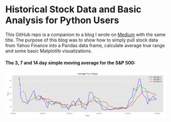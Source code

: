 # Historical Stock Data and Basic Analysis for Python Users
This GitHub repo is a companion to a blog I wrote on [Medium](https://medium.com/@cjriggio3/historical-stock-data-and-basic-analysis-for-python-users-f1beb4e9170b) with the same title. The purpose of this blog was to show how to simply pull stock data from Yahoo Finance into a Pandas data frame, calculate average true range and some basic Matplotlib visualizations. 

#### The 3, 7 and 14 day simple moving average for the S&P 500: 
![ATR](images/average_true_range.png)

